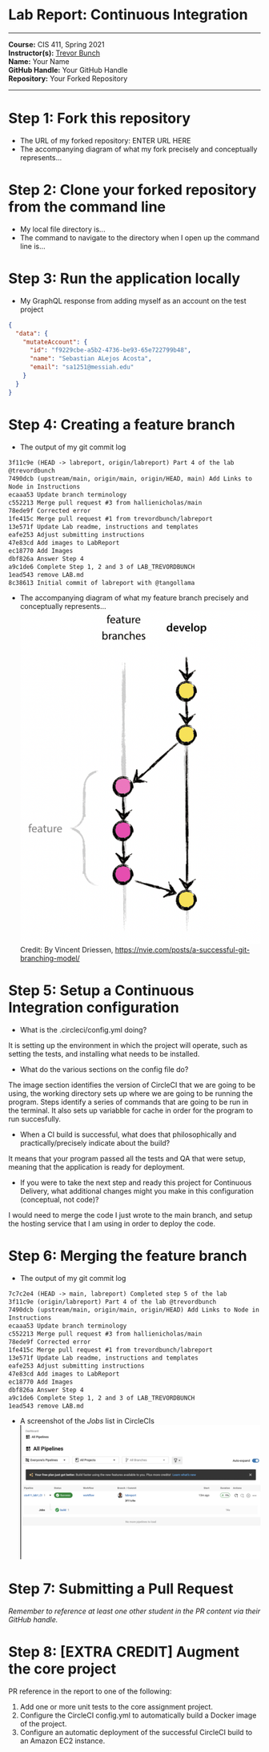 # Lab Report: Continuous Integration

___
**Course:** CIS 411, Spring 2021  
**Instructor(s):** [Trevor Bunch](https://github.com/trevordbunch)  
**Name:** Your Name  
**GitHub Handle:** Your GitHub Handle  
**Repository:** Your Forked Repository  
___

# Step 1: Fork this repository

- The URL of my forked repository: ENTER URL HERE
- The accompanying diagram of what my fork precisely and conceptually represents...

# Step 2: Clone your forked repository from the command line  

- My local file directory is...
- The command to navigate to the directory when I open up the command line is...

# Step 3: Run the application locally

- My GraphQL response from adding myself as an account on the test project

``` json
{
  "data": {
    "mutateAccount": {
      "id": "f9229cbe-a5b2-4736-be93-65e722799b48",
      "name": "Sebastian ALejos Acosta",
      "email": "sa1251@messiah.edu"
    }
  }
}
```

# Step 4: Creating a feature branch

- The output of my git commit log

```
3f11c9e (HEAD -> labreport, origin/labreport) Part 4 of the lab @trevordbunch
7490dcb (upstream/main, origin/main, origin/HEAD, main) Add Links to Node in Instructions
ecaaa53 Update branch terminology
c552213 Merge pull request #3 from hallienicholas/main
78ede9f Corrected error
1fe415c Merge pull request #1 from trevordbunch/labreport
13e571f Update Lab readme, instructions and templates
eafe253 Adjust submitting instructions
47e83cd Add images to LabReport
ec18770 Add Images
dbf826a Answer Step 4
a9c1de6 Complete Step 1, 2 and 3 of LAB_TREVORDBUNCH
1ead543 remove LAB.md
8c38613 Initial commit of labreport with @tangollama
```

- The accompanying diagram of what my feature branch precisely and conceptually represents...
![Branch Diagram](/assets/branch.png)  
Credit: By Vincent Driessen, <https://nvie.com/posts/a-successful-git-branching-model/>


# Step 5: Setup a Continuous Integration configuration

- What is the .circleci/config.yml doing?  

It is setting up the environment in which the project will operate, such as setting the tests, and installing what needs to be installed.

- What do the various sections on the config file do?  

The image section identifies the version of CircleCI that we are going to be using, the working directory sets up where we are going to be running the program. Steps identify a series of commands that are going to be run in the terminal. It also sets up variabble for cache in order for the program to run succesfully.

- When a CI build is successful, what does that philosophically and practically/precisely indicate about the build?

It means that your program passed all the tests and QA that were setup, meaning that the application is ready for deployment.

- If you were to take the next step and ready this project for Continuous Delivery, what additional changes might you make in this configuration (conceptual, not code)?

I would need to merge the code I just wrote to the main branch, and setup the hosting service that I am using in order to deploy the code.

# Step 6: Merging the feature branch

- The output of my git commit log

```
7c7c2e4 (HEAD -> main, labreport) Completed step 5 of the lab
3f11c9e (origin/labreport) Part 4 of the lab @trevordbunch
7490dcb (upstream/main, origin/main, origin/HEAD) Add Links to Node in Instructions
ecaaa53 Update branch terminology
c552213 Merge pull request #3 from hallienicholas/main
78ede9f Corrected error
1fe415c Merge pull request #1 from trevordbunch/labreport
13e571f Update Lab readme, instructions and templates
eafe253 Adjust submitting instructions
47e83cd Add images to LabReport
ec18770 Add Images
dbf826a Answer Step 4
a9c1de6 Complete Step 1, 2 and 3 of LAB_TREVORDBUNCH
1ead543 remove LAB.md
```

- A screenshot of the _Jobs_ list in CircleCIs
![CircleCI Success](../assets/working.png)

# Step 7: Submitting a Pull Request

_Remember to reference at least one other student in the PR content via their GitHub handle._

# Step 8: [EXTRA CREDIT] Augment the core project

PR reference in the report to one of the following:
1. Add one or more unit tests to the core assignment project.
2. Configure the CircleCI config.yml to automatically build a Docker image of the project.
3. Configure an automatic deployment of the successful CircleCI build to an Amazon EC2 instance.
